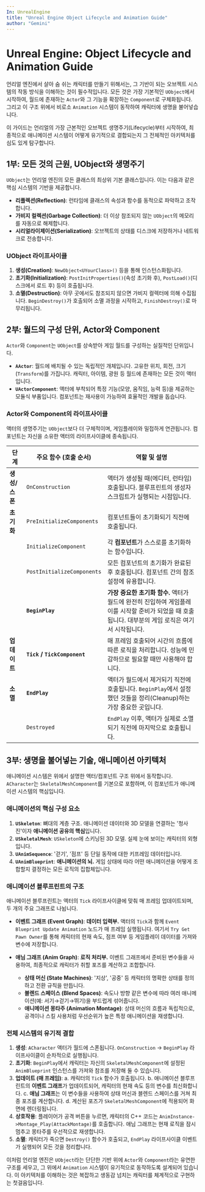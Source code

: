 ```yaml
---
In: UnrealEngine
title: "Unreal Engine Object Lifecycle and Animation Guide"
author: "Gemini"
---
```


# Unreal Engine: Object Lifecycle and Animation Guide

언리얼 엔진에서 살아 숨 쉬는 캐릭터를 만들기 위해서는, 그 기반이 되는 오브젝트 시스템의 작동 방식을 이해하는 것이 필수적입니다. 모든 것은 가장 기본적인 `UObject`에서 시작하여, 월드에 존재하는 `Actor`와 그 기능을 확장하는 `Component`로 구체화됩니다. 그리고 이 구조 위에서 비로소 `Animation` 시스템이 동작하여 캐릭터에 생명을 불어넣습니다.

이 가이드는 언리얼의 가장 근본적인 오브젝트 생명주기(Lifecycle)부터 시작하여, 최종적으로 애니메이션 시스템이 어떻게 유기적으로 결합되는지 그 전체적인 아키텍처를 심도 있게 탐구합니다.

## 1부: 모든 것의 근원, UObject와 생명주기

`UObject`는 언리얼 엔진의 모든 클래스의 최상위 기본 클래스입니다. 이는 다음과 같은 핵심 시스템의 기반을 제공합니다.

- **리플렉션(Reflection)**: 런타임에 클래스의 속성과 함수를 동적으로 파악하고 조작합니다.
- **가비지 컬렉션(Garbage Collection)**: 더 이상 참조되지 않는 `UObject`의 메모리를 자동으로 해제합니다.
- **시리얼라이제이션(Serialization)**: 오브젝트의 상태를 디스크에 저장하거나 네트워크로 전송합니다.

### UObject 라이프사이클

1.  **생성(Creation)**: `NewObject<UYourClass>()` 등을 통해 인스턴스화됩니다.
2.  **초기화(Initialization)**: `PostInitProperties()`(속성 초기화 후), `PostLoad()`(디스크에서 로드 후) 등이 호출됩니다.
3.  **소멸(Destruction)**: 아무 곳에서도 참조되지 않으면 가비지 컬렉터에 의해 수집됩니다. `BeginDestroy()`가 호출되어 소멸 과정을 시작하고, `FinishDestroy()`로 마무리됩니다.

## 2부: 월드의 구성 단위, Actor와 Component

`Actor`와 `Component`는 `UObject`를 상속받아 게임 월드를 구성하는 실질적인 단위입니다.

- **`AActor`**: 월드에 배치될 수 있는 독립적인 개체입니다. 고유한 위치, 회전, 크기(`Transform`)를 가집니다. 캐릭터, 아이템, 광원 등 월드에 존재하는 모든 것이 액터입니다.
- **`UActorComponent`**: 액터에 부착되어 특정 기능(모양, 움직임, 능력 등)을 제공하는 모듈식 부품입니다. 컴포넌트는 재사용이 가능하여 효율적인 개발을 돕습니다.

### Actor와 Component의 라이프사이클

액터의 생명주기는 `UObject`보다 더 구체적이며, 게임플레이와 밀접하게 연관됩니다. 컴포넌트는 자신을 소유한 액터의 라이프사이클에 종속됩니다.

| 단계 | 주요 함수 (호출 순서) | 역할 및 설명 |
| --- | --- | --- |
| **생성/스폰** | `OnConstruction` | 액터가 생성될 때(에디터, 런타임) 호출됩니다. 블루프린트의 생성자 스크립트가 실행되는 시점입니다. |
| **초기화** | `PreInitializeComponents` | 컴포넌트들이 초기화되기 직전에 호출됩니다. |
| | `InitializeComponent` | 각 **컴포넌트**가 스스로를 초기화하는 함수입니다. |
| | `PostInitializeComponents` | 모든 컴포넌트의 초기화가 완료된 후 호출됩니다. 컴포넌트 간의 참조 설정에 유용합니다. |
| | **`BeginPlay`** | **가장 중요한 초기화 함수.** 액터가 월드에 완전히 진입하여 게임플레이를 시작할 준비가 되었을 때 호출됩니다. 대부분의 게임 로직은 여기서 시작됩니다. |
| **업데이트** | **`Tick` / `TickComponent`** | 매 프레임 호출되어 시간의 흐름에 따른 로직을 처리합니다. 성능에 민감하므로 필요할 때만 사용해야 합니다. |
| **소멸** | **`EndPlay`** | 액터가 월드에서 제거되기 직전에 호출됩니다. `BeginPlay`에서 설정했던 것들을 정리(Cleanup)하는 가장 중요한 곳입니다. |
| | `Destroyed` | `EndPlay` 이후, 액터가 실제로 소멸되기 직전에 마지막으로 호출됩니다. |

## 3부: 생명을 불어넣는 기술, 애니메이션 아키텍처

애니메이션 시스템은 위에서 설명한 액터/컴포넌트 구조 위에서 동작합니다. `ACharacter`는 `SkeletalMeshComponent`를 기본으로 포함하며, 이 컴포넌트가 애니메이션 시스템의 핵심입니다.

### 애니메이션의 핵심 구성 요소

1.  **`USkeleton`**: 뼈대의 계층 구조. 애니메이션 데이터와 3D 모델을 연결하는 '청사진'이자 **애니메이션 공유의 핵심**입니다.
2.  **`USkeletalMesh`**: `USkeleton`에 스키닝된 3D 모델. 실제 눈에 보이는 캐릭터의 외형입니다.
3.  **`UAnimSequence`**: '걷기', '점프' 등 단일 동작에 대한 키프레임 데이터입니다.
4.  **`UAnimBlueprint`**: **애니메이션의 뇌.** 게임 상태에 따라 어떤 애니메이션을 어떻게 조합할지 결정하는 모든 로직의 집합체입니다.

### 애니메이션 블루프린트의 구조

애니메이션 블루프린트는 액터의 `Tick` 라이프사이클에 맞춰 매 프레임 업데이트되며, 두 개의 주요 그래프로 나뉩니다.

- **이벤트 그래프 (Event Graph)**: **데이터 입력부.** 액터의 `Tick`과 함께 `Event Blueprint Update Animation` 노드가 매 프레임 실행됩니다. 여기서 `Try Get Pawn Owner`를 통해 캐릭터의 현재 속도, 점프 여부 등 게임플레이 데이터를 가져와 변수에 저장합니다.

- **애님 그래프 (Anim Graph)**: **로직 처리부.** 이벤트 그래프에서 준비된 변수들을 사용하여, 최종적으로 캐릭터가 취할 포즈를 계산하고 조합합니다.
    - **상태 머신 (State Machines)**: '지상', '공중' 등 캐릭터의 명확한 상태를 정의하고 전환 규칙을 만듭니다.
    - **블렌드 스페이스 (Blend Spaces)**: 속도나 방향 같은 변수에 따라 여러 애니메이션(예: 서기→걷기→뛰기)을 부드럽게 섞어줍니다.
    - **애니메이션 몽타주 (Animation Montage)**: 상태 머신의 흐름과 독립적으로, 공격이나 스킬 사용처럼 우선순위가 높은 특정 애니메이션을 재생합니다.

### 전체 시스템의 유기적 결합

1.  **생성**: `ACharacter` 액터가 월드에 스폰됩니다. `OnConstruction` -> `BeginPlay` 라이프사이클이 순차적으로 실행됩니다.
2.  **초기화**: `BeginPlay`에서 캐릭터는 자신의 `SkeletalMeshComponent`에 설정된 `AnimBlueprint` 인스턴스를 가져와 참조를 저장해 둘 수 있습니다.
3.  **업데이트 (매 프레임)**:
    a. 캐릭터의 `Tick` 함수가 호출됩니다.
    b. 애니메이션 블루프린트의 **이벤트 그래프**가 업데이트되어, 캐릭터의 현재 속도 등의 변수를 최신화합니다.
    c. **애님 그래프**는 이 변수들을 사용하여 상태 머신과 블렌드 스페이스를 거쳐 최종 포즈를 계산합니다.
    d. 계산된 포즈가 `SkeletalMeshComponent`에 적용되어 화면에 렌더링됩니다.
4.  **상호작용**: 플레이어가 공격 버튼을 누르면, 캐릭터의 C++ 코드는 `AnimInstance->Montage_Play(AttackMontage)`를 호출합니다. 애님 그래프는 현재 로직을 잠시 멈추고 몽타주를 우선적으로 재생합니다.
5.  **소멸**: 캐릭터가 죽으면 `Destroy()` 함수가 호출되고, `EndPlay` 라이프사이클 이벤트가 실행되어 모든 것을 정리합니다.

이처럼 언리얼 엔진은 `UObject`라는 단단한 기반 위에 `Actor`와 `Component`라는 유연한 구조를 세우고, 그 위에서 `Animation` 시스템이 유기적으로 동작하도록 설계되어 있습니다. 이 아키텍처를 이해하는 것은 복잡하고 생동감 넘치는 캐릭터를 체계적으로 구현하는 첫걸음입니다.

